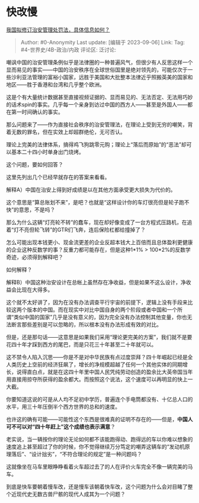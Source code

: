 # 快改慢
[我国拟修订治安管理处罚法，具体信息如何？](https://www.zhihu.com/question/619960611/answer/3199856473)

> Author: #0-Anonymity
> Last update: [编辑于 2023-09-06]
> Link:
> Tag: #4-世界史/4B-政治/内政 
> 评论区:
> 泛讨论:

嘲讽中国的治安管理条例似乎是法律圈的一种普遍风气，但很少有人反思这样一个显而易见的事实——中国的治安秩序在全球世俗国里是绝对领先的，可能仅次于一些沙利亚法管理的富裕小国家，远胜于美国和大批整本法律近乎照搬英美的国家和地区——胜于香港和台湾和几乎整个欧洲。

这是个有大量统计数据甚至直接视频证据的、显而易见的、无法否定、无法用巧妙的话术spin的事实。几乎每一个亲身到访过中国的西方人——甚至是外国人——都在第一时间确认的事实。

那么问题来了——作为直接社会秩序的治安管理法，在理论上受到无穷的嘲笑，背着无数的罪名，但在实效上却超群绝伦，无可否认。

理论上完美的法律体系，搞得鸡飞狗跳零元购；理论上“落后而原始”的“恶法”却可以基本二十四小时单身出门烧烤。

这个问题，要如何回答？

这里先列出几个已经早就存在的答案来看看。

解释A）中国在治安上得到好成绩是以在其他方面承受更大损失为代价的。

这个意思是“算总账划不来”，是吧？也就是“这样设计你的车灯很亮但是轮子跑不快”的意思，不是吗？

那么为什么这辆“灯亮轮不转”的蠢车，现在却好像变成了一台方程式压路机，在追着“灯不亮但轮飞转”的GTR们飞奔，连后保险杠都给撞掉了？

怎么可能出现本钱更小、现金流更差的企业反超本钱大上百倍而且总体盈利更健康的企业这种反数学的事？反重力都可能存在，但是这种1\*1% > 100\*2%的反数学奇迹，必须得到解释吧？

如何解释？

解释B）中国这种治安设计在总帐上虽然存在净收益，但是如果不这么设计，净收益会比现在大得多。

这个就不太好讲了，因为在没有办法调查平行宇宙的前提下，逻辑上没有手段来比较这两个版本的中国。而在现实中对比中国自身的两个阶段或者中国和一个所谓“类似中国的国家”几乎是没有意义的，因为完全没有办法控制其他变量，你也无法断言那些差别是可以忽略的，所以根本没有办法形成有效的对比。

但是，还是那句话——这意思是如果我们采用“理论更完美的方案”，我们就不是要花四十年才踩到西方的尾巴，而是只花三十年甚至二十年就可以。

这不禁令人陷入沉思——你是不是对中华民族有点过度崇拜？四十年崛起已经是全人类历史上空前的经济狂飙了，增长的净规模超越了任何一个其他实体的同期增长，说得直白点，就是在这四十年里中国人民凭纯劳动创造的盈余比大英帝国当年用直接用掠夺所获得的盈余都大。而按照这个说法，这个速度可以再明显的快上一大截。

你要知道这说的可是从人均不足初中学历，普遍连个手电筒都没有、十亿总人口的水平，用三十年压倒半个西方世界的总和的速度。

也许这的确有可能——可能性这个东西是很难真的证明不存在的——但是，**中国人可不可以对“四十年赶上”这个成绩也表示满意**？

老实说，当一辆按你的理论无论如何都不该能跑得动、跑得远的车以你难以想象的速度追上甚至超过了你的时候，你不觉得继续万分笃定的嘲弄这辆车的“发动机原理落后”、“设计拙劣”，“不符合理论的规定”是一种问题吗？

这就像坐在马车里眼睁睁看着火车超过去了的人在评价火车完全不像一辆完美的马车。

到底是快车要朝着慢车改，还是慢车该朝着快车改，这个问题为什么会对目睹了整个近现代史无数古兽尸骸的现代人成其为一个问题？
